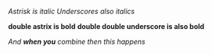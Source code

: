 *Astrisk is italic*
_Underscores also italics_

**double astrix is bold**
__double double underscore is also bold__

_And **when you** combine then this happens_
